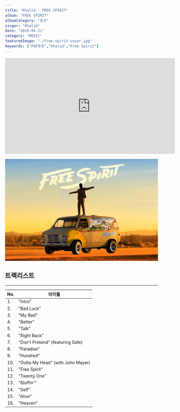 ```yaml
---
title: "Khalid - FREE SPIRIT"
album: "FREE SPIRIT"
albumCategory: "정규"
singer: "Khalid"
date: "2019-04-21"
category: "MUSIC"
featuredImage: "./free-spirit-cover.jpg"
keywords: ["POP추천","Khalid","Free Spirit"]
---
```


<iframe width="560" height="315" src="https://www.youtube.com/embed/videoseries?list=OLAK5uy_m8NVy-6HVgRJ4e9gErhkY8LD0CRS1ORw8" frameborder="0" allow="accelerometer; autoplay; encrypted-media; gyroscope; picture-in-picture" allowfullscreen></iframe>

<br>

![커버](./free-spirit-cover.jpg)

## 트랙리스트

- - -

| No. | 타이틀                            |
|-----|-----------------------------------|
| 1.  | "Intro"                           |
| 2.  | "Bad Luck"                        |
| 3.  | "My Bad"                          |
| 4.  | "Better"                          |
| 5.  | "Talk"                            |
| 6.  | "Right Back"                      |
| 7.  | "Don't Pretend" (featuring Safe)  |
| 8.  | "Paradise"                        |
| 9.  | "Hundred"                         |
| 10. | "Outta My Head" (with John Mayer) |
| 11. | "Free Spirit"                     |
| 12. | "Twenty One"                      |
| 13. | "Bluffin'"                        |
| 14. | "Self"                            |
| 15. | "Alive"                           |
| 16. | "Heaven"                          |